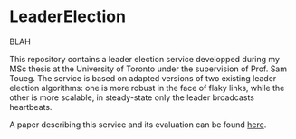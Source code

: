 # LeaderElection

BLAH

This repository contains a leader election service developped during my MSc thesis at the University of Toronto under the supervision of Prof. Sam Toueg. The service is based on adapted versions of two existing leader election algorithms: one is more robust in the face of flaky links, while the other is more scalable, in steady-state only the leader broadcasts heartbeats.

A paper describing this service and its evaluation can be found [here](http://ieeexplore.ieee.org/xpl/articleDetails.jsp?arnumber=4630089).
